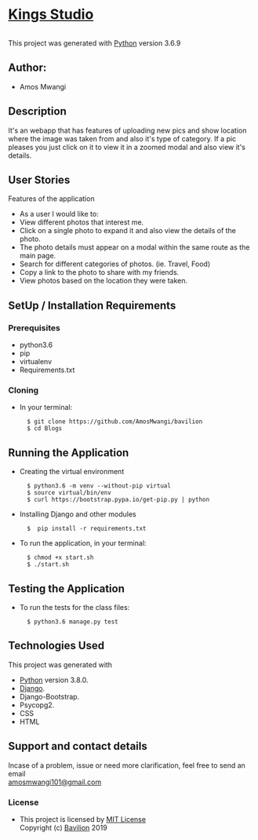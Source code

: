 # [Kings Studio](https://github.com/AmosMwangi/bavilion)
<img src="https://www.codester.com/static/uploads/items/4343/preview/003.jpg" alt="">

This project was generated with [Python](https://www.python.org/) version 3.6.9 <br>

## Author: 
* Amos Mwangi

## Description
It's an webapp that has features of uploading new pics and show location where the image was taken from and also it's type of category. If a pic pleases you just click on it to view it in a zoomed modal and also view it's details.

## User Stories
Features of the application

* As a user I would like to:
* View different photos that interest me.
* Click on a single photo to expand it and also view the details of the photo.
* The photo details must appear on a modal within the same route as the main page.
* Search for different categories of photos. (ie. Travel, Food)
* Copy a link to the photo to share with my friends.
* View photos based on the location they were taken.


## SetUp / Installation Requirements
### Prerequisites
* python3.6
* pip
* virtualenv
* Requirements.txt

### Cloning
* In your terminal:

        $ git clone https://github.com/AmosMwangi/bavilion
        $ cd Blogs

## Running the Application
* Creating the virtual environment

        $ python3.6 -m venv --without-pip virtual
        $ source virtual/bin/env
        $ curl https://bootstrap.pypa.io/get-pip.py | python

* Installing Django and other modules

        $  pip install -r requirements.txt

* To run the application, in your terminal:

        $ chmod +x start.sh
        $ ./start.sh

## Testing the Application
* To run the tests for the class files:

        $ python3.6 manage.py test

## Technologies Used
  This project was generated with
  * [Python](https://www.python.org/) version 3.8.0. 
  * [Django](https://www.fullstackpython.com/django.html).
  * Django-Bootstrap.
  * Psycopg2.
  * CSS
  * HTML

## Support and contact details
 Incase of a problem, issue or need more clarification, feel free to send an email<br> amosmwangi101@gmail.com <br>



### License
* This project is licensed by [MIT License](LICENSE.txt)<br>
  Copyright (c) [Bavilion](https://github.com/AmosMwangi/bavilion) 2019<br>

